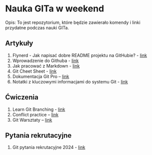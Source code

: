 # Nauka GITa w weekend

Opis: To jest repozytorium, które będzie zawierało komendy i linki przydatne podczas nauki GITa.

## Artykuły
1. Flynerd - Jak napisać dobre README projektu na GitHubie? - [link](https://www.flynerd.pl/2018/06/jak-napisac-dobre-readme-projektu-na-githubie.html)
2. Wprowadzenie do Githuba - [link](https://github.com/skills/introduction-to-github)
3. Jak pracować z Markdown - [link](https://github.com/skills/communicate-using-markdown)
4. Git Cheet Sheet - [link](https://education.github.com/git-cheat-sheet-education.pdf)
5. Dokumentacja Git Pro – [link](https://git-scm.com/book/pl/v2)
6. Notatki z kluczowymi informacjami do systemu Git - [link](https://github.com/bogdanpolak/nauka-gita)

## Ćwiczenia
1. Learn Git Branching - [link](https://learngitbranching.js.org/)
2. Conflict practice – [link](https://github.com/githubtraining/conflict-practice)
3. Git Warsztaty – [link](https://www.gitwarsztaty.pl/cwiczenia)

## Pytania rekrutacyjne
1. Git pytania rekrutacyjne 2024 - [link](https://mockit.pl/blog/pytania-rekrutacyjne-git)
